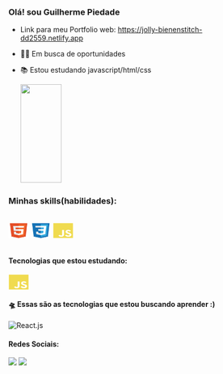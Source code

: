 ### Olá! sou Guilherme Piedade

- Link para meu Portfolio web: https://jolly-bienenstitch-dd2559.netlify.app
- 👨‍💻 Em busca de oportunidades
- 📚 Estou estudando javascript/html/css


  
  <img width="41%" height="195px" src="https://github-readme-stats.vercel.app/api/top-langs/?username=GuilhermePie&layout=compact&hide_border=true&title_color=00BFFF&text_color=00BFFF&bg_color=0d1117" />










 
 ### Minhas skills(habilidades):

 <div style="display: inline_block"> <br>
   <img align="center" alt="" height="30" width="40" src="https://raw.githubusercontent.com/devicons/devicon/master/icons/html5/html5-original.svg">
   <img align="center" alt="" height="30" width="40" src="https://raw.githubusercontent.com/devicons/devicon/master/icons/css3/css3-original.svg">
   <img align="center" alt="" height="30" width="40" src="https://raw.githubusercontent.com/devicons/devicon/master/icons/javascript/javascript-plain.svg">
   </div>
<br>

#### Tecnologias que estou estudando:
   <img align="center" alt="Pedro-JS" height="30" width="40" src="https://raw.githubusercontent.com/devicons/devicon/master/icons/javascript/javascript-plain.svg">



#### 🛸 Essas são as tecnologias que estou buscando aprender :)<br>
 ![React.js](https://img.shields.io/badge/-React.js-0D1117?style=for-the-badge&logo=react&labelColor=0D1117)&nbsp;

#### Redes Sociais:

<div>
  <a href = "https://www.instagram.com/guilherme_piedade/"><img src="https://img.shields.io/badge/-Instagram-%23E4405F?style=for-the-badge&logo=instagram&logoColor=white" target="_blank"></a>
  <a href="https://www.linkedin.com/in/guilherme-piedade-37a777204/" target="_blank"><img src="https://img.shields.io/badge/-LinkedIn-%230077B5?style=for-the-badge&logo=linkedin&logoColor=white" target="_blank"></a>   
  </a>
</div>
